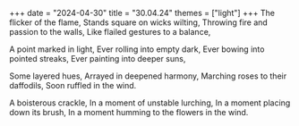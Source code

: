 +++
date = "2024-04-30"
title = "30.04.24"
themes = ["light"]
+++
The flicker of the flame,
Stands square on wicks wilting,
Throwing fire and passion to the walls,
Like flailed gestures to a balance,

A point marked in light,
Ever rolling into empty dark,
Ever bowing into pointed streaks,
Ever painting into deeper suns,

Some layered hues,
Arrayed in deepened harmony,
Marching roses to their daffodils,
Soon ruffled in the wind.

A boisterous crackle,
In a moment of unstable lurching,
In a moment placing down its brush,
In a moment humming to the flowers in the wind.
